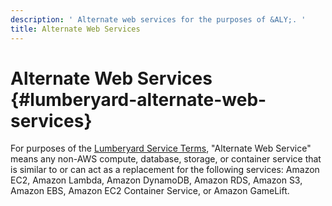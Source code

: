 ```yaml
---
description: ' Alternate web services for the purposes of &ALY;. '
title: Alternate Web Services
---
```

# Alternate Web Services {#lumberyard-alternate-web-services}

For purposes of the [Lumberyard Service Terms](http://aws.amazon.com/service-terms/), "Alternate Web Service" means any non\-AWS compute, database, storage, or container service that is similar to or can act as a replacement for the following services: Amazon EC2, Amazon Lambda, Amazon DynamoDB, Amazon RDS, Amazon S3, Amazon EBS, Amazon EC2 Container Service, or Amazon GameLift\.